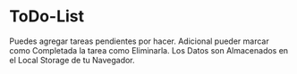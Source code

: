 # ToDo-List
Puedes agregar tareas pendientes por hacer.
Adicional pueder marcar como Completada la tarea como Eliminarla.
Los Datos son Almacenados en el Local Storage de tu Navegador.
